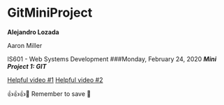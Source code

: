 # GitMiniProject

**Alejandro Lozada**

Aaron Miller


IS601 - Web Systems Development
###Monday, February 24, 2020
***Mini Project 1: GIT***

[Helpful video #1](https://www.youtube.com/watch?v=SwK2dPFXhpU&feature=emb_logo)
[Helpful video #2](https://www.youtube.com/watch?v=rgbCcBNZcdQ&feature=emb_logo)


:+1::+1::+1::pray:
Remember to save :floppy_disk:
